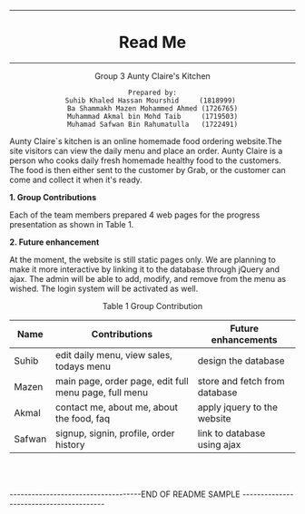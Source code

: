 ___
# <center>Read Me</center>
___

<center>
    Group 3
    Aunty Claire's Kitchen

    Prepared by:
    Suhib Khaled Hassan Mourshid     (1818999) 
    Ba Shammakh Mazen Mohammed Ahmed (1726765)
    Muhammad Akmal bin Mohd Taib     (1719503)
    Muhamad Safwan Bin Rahumatulla   (1722491)

</center>

Aunty Claire`s kitchen is an online homemade food ordering website.The site visitors can view the daily menu and place an order. Aunty Claire is a person who cooks daily fresh homemade healthy food to the customers. The food is then either sent to the customer by Grab, or the customer can come and collect it when it's ready.


**1. Group Contributions**

Each of the team members prepared 4 web pages for the progress presentation
as shown in Table 1. 


**2. Future enhancement**

At the moment, the website is still static pages only. We are planning to make it more interactive by linking it to the database through jQuery and ajax. The admin will be able to add, modify, and remove from the menu as wished. The login system will be activated as well.

<center>
    Table 1 Group Contribution
</center>

| Name   | Contributions                                        | Future enhancements            |
| -------| -----------------------------------------------------| -------------------------------|
| Suhib  | edit daily menu, view sales, todays menu             | design the database            |
| Mazen  | main page, order page, edit full menu page, full menu| store and fetch from database  |
| Akmal  | contact me, about me, about the food, faq            | apply jquery to the website    |
| Safwan |signup, signin, profile, order history                | link to database using ajax    |

<br/> <br/> 

<!-- **3. Use of third party resources**

JQueryUI: Team member Yyy uses the accordion widget for the About page.
Modifications are documented in Table 2.

Graphics: Team members Yyy and Aaa obtained all graphics for the Catalogues from
pexels.com, a website for high quality stock photos.

| Web elements   | Team member           | Modifications                                       |
| ---------------| ----------------------| ----------------------------------------------------|
| data           | path to data files to | supply the data that will be passed into templates. |
| engine         | engine to be used for | templates. Handlebars is the default.               |

<br/> <br/> <br/>

**References**

The JQuery Foundation. Accordion Widget. Retrieved 10 October 2018 from <br/>
https://api.jqueryui.com/1.10/accordion/


Photographer Name. Pexels. Retrieved 10 October 2018 from <br/>
https://www.pexels.com/photo/men-sport-fitness-run-54334/ -->


------------------------------------END OF README SAMPLE ----------------------------------------
